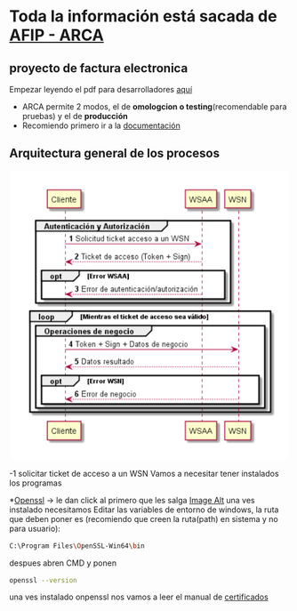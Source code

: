 # Toda la información está sacada de [AFIP - ARCA](https://www.afip.gob.ar/ws/)

## proyecto de factura electronica

Empezar leyendo el pdf para desarrolladores [aquí](https://www.afip.gob.ar/fe/ayuda/documentos/WSSEG-ManualParaElDesarrollador_ARCA-0.9.pdf)

* ARCA permite 2 modos, el de **omologcion o testing**(recomendable para pruebas) y el de **producción**
* Recomiendo primero ir a la [documentación](https://www.afip.gob.ar/ws/documentacion/arquitectura-general.asp) 

## Arquitectura general de los procesos

![Image Alt](./components-readme/arquitectura-general.png)

-1 solicitar ticket de acceso a un WSN
Vamos a necesitar tener instalados los programas

*[Openssl](https://slproweb.com/products/Win32OpenSSL.html) -> le dan click al primero que les salga [Image Alt](./components-readme/openssl-donwload.png)
una ves instalado necesitamos Editar las variables de entorno de windows, la ruta que deben poner es (recomiendo que creen la ruta(path) en sistema y no para usuario):

```bash
C:\Program Files\OpenSSL-Win64\bin
```

despues abren CMD y ponen

```bash
openssl --version
```

una ves instalado onpenssl nos vamos a leer el manual de [certificados](https://www.afip.gob.ar/ws/WSASS/WSASS_manual.pdf)